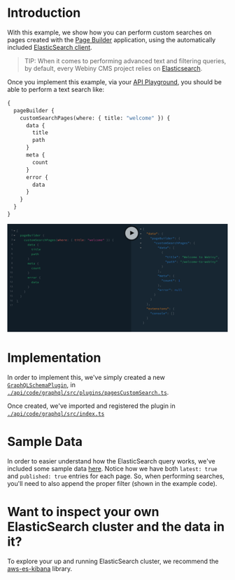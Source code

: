 # Introduction

With this example, we show how you can perform custom searches on pages created with the [Page Builder](https://www.webiny.com/docs/webiny-overview/serverless-cms/apps/page-builder) application, using the automatically included [ElasticSearch client](https://www.elastic.co/guide/en/elasticsearch/client/javascript-api/current/index.html).

> TIP: When it comes to performing advanced text and filtering queries, by default, every Webiny CMS project relies on [Elasticsearch](https://www.elastic.co/elasticsearch/).

Once you implement this example, via your [API Playground](https://www.webiny.com/docs/how-to-guides/webiny-applications/admin-area/api-playground/), you should be able to perform a text search like:

```graphql
{
  pageBuilder {
    customSearchPages(where: { title: "welcome" }) {
      data {
        title
        path
      }
      meta {
        count
      }
      error {
        data
      }
    }
  }
}
```

![Example Usage](./example.png)

# Implementation

In order to implement this, we've simply created a new [`GraphQLSchemaPlugin`](https://github.com/webiny/webiny-js/blob/v5.11.0/packages/handler-graphql/src/plugins/GraphQLSchemaPlugin.ts#L10), in [`./api/code/graphql/src/plugins/pagesCustomSearch.ts`](./api/code/graphql/src/plugins/pagesCustomSearch.ts:39).

Once created, we've imported and registered the plugin in [`./api/code/graphql/src/index.ts`](./api/code/graphql/src/index.ts:27)

# Sample Data

In order to easier understand how the ElasticSearch query works, we've included some sample data [here](./pagesIndexSample.json). Notice how we have both `latest: true` and `published: true` entries for each page. So, when performing searches, you'll need to also append the proper filter (shown in the example code).

# Want to inspect your own ElasticSearch cluster and the data in it?

To explore your up and running ElasticSearch cluster, we recommend the [aws-es-kibana](https://www.npmjs.com/package/aws-es-kibana) library.

